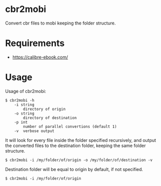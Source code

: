 # cbr2mobi

Convert cbr files to mobi keeping the folder structure.

# Requirements

- https://calibre-ebook.com/

# Usage

Usage of cbr2mobi:

    $ cbr2mobi -h
        -i string
            directory of origin
        -o string
            directory of destination
        -p int
            number of parallel convertions (default 1)
        -v	verbose output

It will look for every file inside the folder specified recursively, and output the converted files to the destination folder, keeping the same folder structure.

    $ cbr2mobi -i /my/folder/of/origin -o /my/folder/of/destination -v

Destination folder will be equal to origin by default, if not specified.

    $ cbr2mobi -i /my/folder/of/origin
